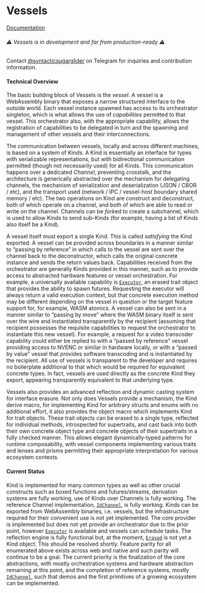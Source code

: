 # Vessels
[Documentation](https://noocene.github.io/vessels)

###### ⚠️ Vessels is in development and far from production-ready ⚠️

Contact [@syntacticsugarglider](https://t.me/syntacticsugarglider) on Telegram for inquiries and contribution information.

#### Technical Overview

The basic building block of Vessels is the *vessel*. A vessel is a WebAssembly binary that exposes a narrow structured interface to the outside world. Each vessel instance spawned has access to its orchestrator singleton, which is what allows the use of *capabilities* permitted to that vessel. This orchestrator also, with the appropriate capability, allows the registration of capabilities to be delegated in turn and the spawning and management of other vessels and their interconnections.

The communication between vessels, locally and across different machines, is based on a system of *Kind*s. A Kind is essentially an interface for types with serializable representations, but with bidirectional communication permitted (though not necessarily used) for all Kinds. This communication happens over a dedicated *Channel*, preventing crosstalk, and the architecture is generically abstracted over the mechanism for delegating channels, the mechanism of serialization and deserialization (JSON / CBOR / etc), and the transport used (network / IPC / vessel-host boundary shared memory / etc). The two operations on Kind are construct and deconstruct, both of which operate on a channel, and both of which are able to read or write on the channel. Channels can be *fork*ed to create a subchannel, which is used to allow Kinds to send sub-Kinds (for example, having a list of Kinds also itself be a Kind).

A vessel itself must export a single Kind. This is called *satisfying* the Kind exported. A vessel can be provided across boundaries in a manner similar to “passing by reference” in which calls to the vessel are sent over the channel back to the deconstructor, which calls the original concrete instance and sends the return values back. Capabilities received from the orchestrator are generally Kinds provided in this manner, such as to provide access to abstracted hardware features or vessel orchestration. For example, a universally available capability is [`Executor`](https://noocene.github.io/vessels/vessels/core/executor/trait.Executor.html), an erased trait object that provides the ability to spawn futures. Requesting the executor will always return a valid execution context, but that concrete execution method may be different depending on the vessel in question or the target feature support for, for example, WASM atomics. A vessel can also be sent in a manner similar to “passing by move” where the WASM binary itself is sent over the wire and instantiated transparently by the recipient (assuming that recipient possesses the requisite capabilities to request the orchestrator to instantiate this new vessel). For example, a request for a video transcoder capability could either be replied to with a “passed by reference” vessel providing access to NVENC or similar in hardware locally, or with a “passed by value” vessel that provides software transcoding and is instantiated by the recipient. All use of vessels is transparent to the developer and requires no boilerplate additional to that which would be required for equivalent concrete types. In fact, vessels are used directly as the concrete Kind they export, appearing transparently equivalent to that underlying type.

Vessels also provides an advanced reflection and dynamic casting system for interface erasure. Not only does Vessels provide a mechanism, the Kind derive macro, for implementing Kind for arbitrary structs and enums with no additional effort, it also provides the object macro which implements Kind for trait objects. These trait objects can be erased to a single type, reflected for individual methods, introspected for supertraits, and cast back into both their own concrete object type and concrete objects of their supertraits in a fully checked manner. This allows elegant dynamically-typed patterns for runtime composability, with vessel components implementing various traits and lenses and prisms permitting their appropriate interpretation for various ecosystem contexts.

#### Current Status

Kind is implemented for many common types as well as other crucial constructs such as boxed functions and futures/streams, derivation systems are fully working, use of Kinds over Channels is fully working. The reference Channel implementation, [`IdChannel`](https://noocene.github.io/vessels/vessels/channel/id_channel/struct.IdChannel.html), is fully working. Kinds can be exported from WebAssembly binaries, i.e. vessels, but the infrastructure required for their convenient use is not yet implemented. The core provider is implemented but does not yet provide an orchestrator due to the prior point, however [`Executor`](https://noocene.github.io/vessels/vessels/core/executor/trait.Executor.html) is available and vessels can schedule tasks. The reflection engine is fully functional but, at the moment, [`Erased`](https://noocene.github.io/vessels/vessels/reflection/trait.Erased.html) is not yet a Kind object. This should be resolved shortly. Feature parity for all enumerated above exists across web and native and such parity will continue to be a goal. The current priority is the finalization of the core abstractions, with mostly orchestration systems and hardware abstraction remaining at this point, and the completion of reference systems, mostly [`IdChannel`](https://noocene.github.io/vessels/vessels/channel/id_channel/struct.IdChannel.html), such that demos and the first primitives of a growing ecosystem can be implemented.
